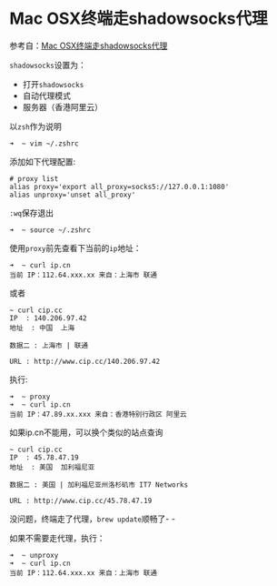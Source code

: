 # Mac OSX终端走shadowsocks代理

参考自：[Mac OSX终端走shadowsocks代理](https://github.com/mrdulin/blog/issues/18)

`shadowsocks`设置为：

- 打开`shadowsocks`
- 自动代理模式
- 服务器（香港阿里云）

以`zsh`作为说明

```
➜  ~ vim ~/.zshrc  
```

添加如下代理配置:

```
# proxy list
alias proxy='export all_proxy=socks5://127.0.0.1:1080'
alias unproxy='unset all_proxy'
```

`:wq`保存退出

```
➜  ~ source ~/.zshrc
```

使用`proxy`前先查看下当前的`ip`地址：

```
➜  ~ curl ip.cn
当前 IP：112.64.xxx.xx 来自：上海市 联通
```

或者

```
~ curl cip.cc
IP	: 140.206.97.42
地址	: 中国  上海

数据二	: 上海市 | 联通

URL	: http://www.cip.cc/140.206.97.42
```

执行:

```
➜  ~ proxy
➜  ~ curl ip.cn
当前 IP：47.89.xx.xxx 来自：香港特别行政区 阿里云
```

如果ip.cn不能用，可以换个类似的站点查询

```
~ curl cip.cc
IP	: 45.78.47.19
地址	: 美国  加利福尼亚

数据二	: 美国 | 加利福尼亚州洛杉矶市 IT7 Networks

URL	: http://www.cip.cc/45.78.47.19
```

没问题，终端走了代理，`brew update`顺畅了- -

如果不需要走代理，执行：

```
➜  ~ unproxy   
➜  ~ curl ip.cn
当前 IP：112.64.xxx.xx 来自：上海市 联通
```